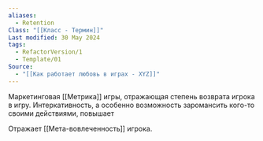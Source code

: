 ```yaml
---
aliases:
  - Retention
Class: "[[Класс - Термин]]"
Last modified: 30 May 2024
tags:
  - RefactorVersion/1
  - Template/01
Source:
  - "[[Как работает любовь в играх - XYZ]]"
---
```

Маркетинговая [[Метрика]] игры, отражающая степень возврата игрока в игру.
Интеркативность, а особенно возможность заромансить кого-то своими действиями, повышает

Отражает [[Мета-вовлеченность]] игрока.